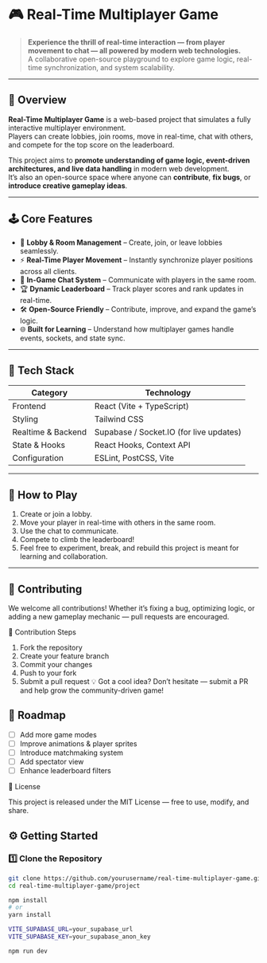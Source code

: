 # 🎮 Real-Time Multiplayer Game  

> **Experience the thrill of real-time interaction — from player movement to chat — all powered by modern web technologies.**  
> A collaborative open-source playground to explore game logic, real-time synchronization, and system scalability.  

---

## 🚀 Overview  

**Real-Time Multiplayer Game** is a web-based project that simulates a fully interactive multiplayer environment.  
Players can create lobbies, join rooms, move in real-time, chat with others, and compete for the top score on the leaderboard.  

This project aims to **promote understanding of game logic, event-driven architectures, and live data handling** in modern web development.  
It’s also an open-source space where anyone can **contribute**, **fix bugs**, or **introduce creative gameplay ideas**.

---

## 🕹️ Core Features  

- 🧩 **Lobby & Room Management** – Create, join, or leave lobbies seamlessly.  
- ⚡ **Real-Time Player Movement** – Instantly synchronize player positions across all clients.  
- 💬 **In-Game Chat System** – Communicate with players in the same room.  
- 🏆 **Dynamic Leaderboard** – Track player scores and rank updates in real-time.  
- 🛠️ **Open-Source Friendly** – Contribute, improve, and expand the game’s logic.  
- 🌐 **Built for Learning** – Understand how multiplayer games handle events, sockets, and state sync.  

---

## 🧰 Tech Stack  

| Category | Technology |
|-----------|-------------|
| Frontend | React (Vite + TypeScript) |
| Styling | Tailwind CSS |
| Realtime & Backend | Supabase / Socket.IO (for live updates) |
| State & Hooks | React Hooks, Context API |
| Configuration | ESLint, PostCSS, Vite |

---

## 🧭 How to Play

1. Create or join a lobby.
2. Move your player in real-time with others in the same room.
3. Use the chat to communicate.
4. Compete to climb the leaderboard!
5. Feel free to experiment, break, and rebuild this project is meant for learning and collaboration.

---

## 🤝 Contributing
We welcome all contributions! Whether it’s fixing a bug, optimizing logic, or adding a new gameplay mechanic — pull requests are encouraged.

🪩 Contribution Steps
1. Fork the repository
2. Create your feature branch
3. Commit your changes
4. Push to your fork
5. Submit a pull request
   💡 Got a cool idea? Don’t hesitate — submit a PR and help grow the community-driven game!

## 🏁 Roadmap

- [ ] Add more game modes  
- [ ] Improve animations & player sprites  
- [ ] Introduce matchmaking system  
- [ ] Add spectator view  
- [ ] Enhance leaderboard filters  

📜 License

This project is released under the MIT License — free to use, modify, and share.

## ⚙️ Getting Started  

### 1️⃣ Clone the Repository  
```bash
git clone https://github.com/yourusername/real-time-multiplayer-game.git
cd real-time-multiplayer-game/project

npm install
# or
yarn install

VITE_SUPABASE_URL=your_supabase_url
VITE_SUPABASE_KEY=your_supabase_anon_key

npm run dev
